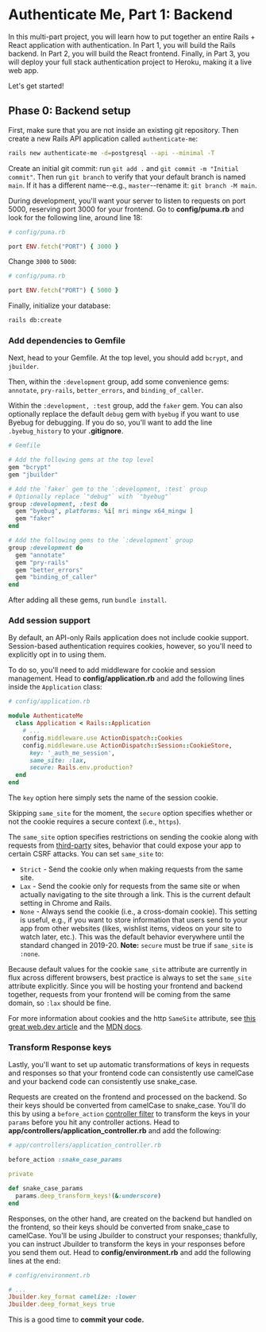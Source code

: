 # Authenticate Me, Part 1: Backend

In this multi-part project, you will learn how to put together an entire Rails +
React application with authentication. In Part 1, you will build the Rails
backend. In Part 2, you will build the React frontend. Finally, in Part 3, you
will deploy your full stack authentication project to Heroku, making it a live
web app.

Let's get started!

## Phase 0: Backend setup

First, make sure that you are not inside an existing git repository. Then create
a new Rails API application called `authenticate-me`:

```sh
rails new authenticate-me -d=postgresql --api --minimal -T
```

Create an initial git commit: run `git add .` and `git commit -m "Initial
commit"`. Then run `git branch` to verify that your default branch is named
`main`. If it has a different name--e.g., `master`--rename it: `git branch -M
main`.

During development, you'll want your server to listen to requests on port 5000,
reserving port 3000 for your frontend. Go to __config/puma.rb__ and look for the
following line, around line 18:

```rb
# config/puma.rb

port ENV.fetch("PORT") { 3000 }
```

Change `3000` to `5000`:

```rb
# config/puma.rb

port ENV.fetch("PORT") { 5000 }
```

Finally, initialize your database:

```sh
rails db:create
```

### Add dependencies to Gemfile

Next, head to your Gemfile. At the top level, you should add `bcrypt`,
and `jbuilder`.

Then, within the `:development` group, add some convenience gems:
`annotate`, `pry-rails`, `better_errors`, and `binding_of_caller`.

Within the `:development, :test` group, add the `faker` gem. You can also
optionally replace the default `debug` gem with `byebug` if you want to use
Byebug for debugging. If you do so, you'll want to add the line
`.byebug_history` to your __.gitignore__. 

```rb
# Gemfile

# Add the following gems at the top level
gem "bcrypt"
gem "jbuilder"

# Add the `faker` gem to the `:development, :test` group
# Optionally replace `"debug"` with `"byebug"`
group :development, :test do
  gem "byebug", platforms: %i[ mri mingw x64_mingw ]
  gem "faker"
end

# Add the following gems to the `:development` group
group :development do
  gem "annotate"
  gem "pry-rails"
  gem "better_errors"
  gem "binding_of_caller"
end
```

After adding all these gems, run `bundle install`.

### Add session support

By default, an API-only Rails application does not include cookie support.
Session-based authentication requires cookies, however, so you'll need to
explicitly opt in to using them.

To do so, you'll need to add middleware for cookie and session management. Head
to __config/application.rb__ and add the following lines inside the
`Application` class:

```rb
# config/application.rb

module AuthenticateMe
  class Application < Rails::Application
    # ...
    config.middleware.use ActionDispatch::Cookies
    config.middleware.use ActionDispatch::Session::CookieStore,
      key: '_auth_me_session',
      same_site: :lax, 
      secure: Rails.env.production?
  end
end
```

The `key` option here simply sets the name of the session cookie.

Skipping `same_site` for the moment, the `secure` option specifies whether or
not the cookie requires a secure context (i.e., `https`).

The `same_site` option specifies restrictions on sending the cookie along with
requests from [third-party] sites, behavior that could expose your app to
certain CSRF attacks. You can set `same_site` to:

* `Strict` - Send the cookie only when making requests from the same site.
* `Lax` - Send the cookie only for requests from the same site or when
  actually navigating to the site through a link. This is the current default
  setting in Chrome and Rails.
* `None` - Always send the cookie (i.e., a cross-domain cookie). This setting is
  useful, e.g., if you want to store information that users send to your app
  from other websites (likes, wishlist items, videos on your site to watch
  later, etc.). This was the default behavior everywhere until the standard
  changed in 2019-20. **Note:** `secure` must be true if `same_site` is `:none`.

Because default values for the cookie `same_site` attribute are currently in
flux across different browsers, best practice is always to set the `same_site`
attribute explicitly. Since you will be hosting your frontend and backend
together, requests from your frontend will be coming from the same domain, so
`:lax` should be fine.

For more information about cookies and the http `SameSite` attribute, see [this
great web.dev article][samesite] and the [MDN docs][mdn-samesite].

### Transform Response keys

Lastly, you'll want to set up automatic transformations of keys in requests and
responses so that your frontend code can consistently use camelCase and your
backend code can consistently use snake_case.

Requests are created on the frontend and processed on the backend. So their
keys should be converted from camelCase to snake_case. You'll do this by using a
`before_action` [controller filter][filters] to transform the keys in your
`params` before you hit any controller actions. Head to
__app/controllers/application_controller.rb__ and add the following:

```rb
# app/controllers/application_controller.rb

before_action :snake_case_params

private

def snake_case_params
  params.deep_transform_keys!(&:underscore)
end
```

Responses, on the other hand, are created on the backend but handled on the
frontend, so their keys should be converted from snake_case to camelCase. You'll
be using Jbuilder to construct your responses; thankfully, you can instruct
Jbuilder to transform the keys in your responses before you send them out. Head
to __config/environment.rb__ and add the following lines at the end:

```rb
# config/environment.rb

# ...
Jbuilder.key_format camelize: :lower
Jbuilder.deep_format_keys true
```

This is a good time to **commit your code.**

[third-party]: https://developer.mozilla.org/en-US/docs/Web/HTTP/Cookies#third-party_cookies
[samesite]: https://web.dev/samesite-cookies-explained/
[mdn-samesite]: https://developer.mozilla.org/en-US/docs/Web/HTTP/Headers/Set-Cookie/SameSite
[filters]: https://guides.rubyonrails.org/v7.0.8/action_controller_overview.html#filters
